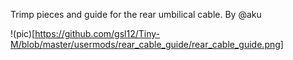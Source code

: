 Trimp pieces and guide for the rear umbilical cable.   By @aku

!(pic)[https://github.com/gsl12/Tiny-M/blob/master/usermods/rear_cable_guide/rear_cable_guide.png]
